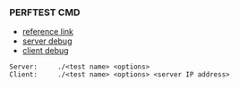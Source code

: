 ### PERFTEST CMD
- [reference link](https://github.com/linux-rdma/perftest)
- [server debug](debug_ib_send_lat_server)
- [client debug](debug_ib_send_lat_client)

```
Server:		./<test name> <options>
Client:		./<test name> <options> <server IP address>
```
